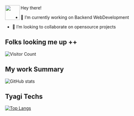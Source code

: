 
### <a href="url"><img src="https://user-images.githubusercontent.com/60812924/111881585-092f4980-89d7-11eb-9774-4e3a0cc5481b.gif" align="left" height="48" width="48" ></a>
Hey there!



- 🔭 I’m currently working on Backend WebDevelopment

- 👯 I’m looking to collaborate on opensource projects

<h2>Folks looking me up ++</h2>

 ![Visitor Count](https://profile-counter.glitch.me/{ShivamTyagi12345}/count.svg)

<h2>My work Summary</h2>

 ![ GitHub stats](https://github-readme-stats.vercel.app/api?username=ShivamTyagi12345&show_icons=true&theme=radical) 

<h2>Tyagi Techs </h2>

 [![Top Langs](https://github-readme-stats.vercel.app/api/top-langs/?username=ShivamTyagi12345&layout=compact)](https://github.com/ShivamTyagi12345/github-readme-stats)   



